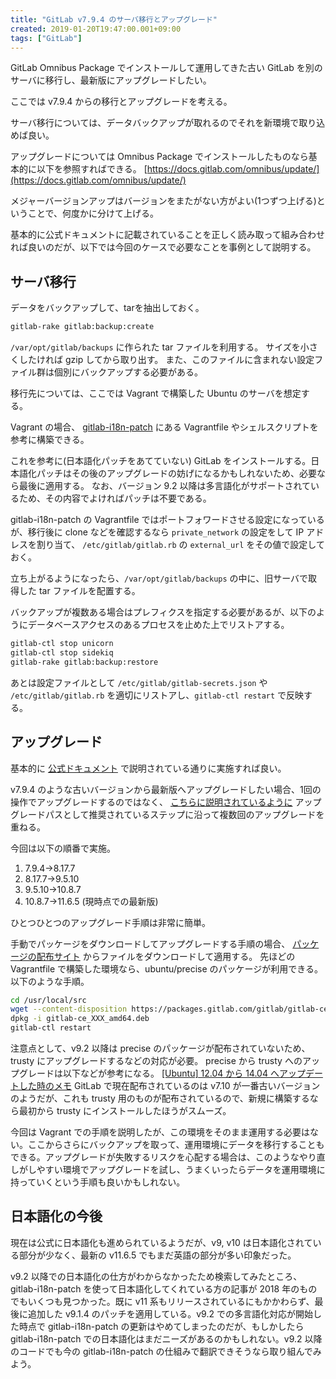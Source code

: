 ```yaml
---
title: "GitLab v7.9.4 のサーバ移行とアップグレード"
created: 2019-01-20T19:47:00.001+09:00
tags: ["GitLab"]
---
```

GitLab Omnibus Package でインストールして運用してきた古い GitLab を別のサーバに移行し、最新版にアップグレードしたい。

ここでは v7.9.4 からの移行とアップグレードを考える。

サーバ移行については、データバックアップが取れるのでそれを新環境で取り込めば良い。

アップグレードについては Omnibus Package でインストールしたものなら基本的に以下を参照すればできる。
[https://docs.gitlab.com/omnibus/update/](https://docs.gitlab.com/omnibus/update/)

メジャーバージョンアップはバージョンをまたがない方がよい(1つずつ上げる)ということで、何度かに分けて上げる。

基本的に公式ドキュメントに記載されていることを正しく読み取って組み合わせれば良いのだが、以下では今回のケースで必要なことを事例として説明する。

## サーバ移行

データをバックアップして、tarを抽出しておく。

```sh
gitlab-rake gitlab:backup:create
```

`/var/opt/gitlab/backups` に作られた tar ファイルを利用する。
サイズを小さくしたければ gzip してから取り出す。
また、このファイルに含まれない設定ファイル群は個別にバックアップする必要がある。

移行先については、ここでは Vagrant で構築した Ubuntu のサーバを想定する。

Vagrant の場合、 [gitlab-i18n-patch](https://github.com/ksoichiro/gitlab-i18n-patch) にある Vagrantfile やシェルスクリプトを参考に構築できる。

これを参考に(日本語化パッチをあてていない) GitLab をインストールする。日本語化パッチはその後のアップグレードの妨げになるかもしれないため、必要なら最後に適用する。
なお、バージョン 9.2 以降は多言語化がサポートされているため、その内容でよければパッチは不要である。

gitlab-i18n-patch の Vagrantfile ではポートフォワードさせる設定になっているが、移行後に clone などを確認するなら `private_network` の設定をして IP アドレスを割り当て、 `/etc/gitlab/gitlab.rb` の `external_url` をその値で設定しておく。

立ち上がるようになったら、`/var/opt/gitlab/backups` の中に、旧サーバで取得した tar ファイルを配置する。

バックアップが複数ある場合はプレフィクスを指定する必要があるが、以下のようにデータベースアクセスのあるプロセスを止めた上でリストアする。

```sh
gitlab-ctl stop unicorn
gitlab-ctl stop sidekiq
gitlab-rake gitlab:backup:restore
```

あとは設定ファイルとして `/etc/gitlab/gitlab-secrets.json` や `/etc/gitlab/gitlab.rb` を適切にリストアし、`gitlab-ctl restart` で反映する。

## アップグレード

基本的に [公式ドキュメント](https://docs.gitlab.com/omnibus/update/) で説明されている通りに実施すれば良い。

v7.9.4 のような古いバージョンから最新版へアップグレードしたい場合、1回の操作でアップグレードするのではなく、 [こちらに説明されているように](https://docs.gitlab.com/ee/policy/maintenance.html#upgrade-recommendations) アップグレードパスとして推奨されているステップに沿って複数回のアップグレードを重ねる。

今回は以下の順番で実施。

1. 7.9.4->8.17.7
2. 8.17.7->9.5.10
3. 9.5.10->10.8.7
4. 10.8.7->11.6.5 (現時点での最新版)

ひとつひとつのアップグレード手順は非常に簡単。

手動でパッケージをダウンロードしてアップグレードする手順の場合、 [パッケージの配布サイト](https://packages.gitlab.com/gitlab/gitlab-ce) からファイルをダウンロードして適用する。
先ほどの Vagrantfile で構築した環境なら、ubuntu/precise のパッケージが利用できる。
以下のような手順。

```sh
cd /usr/local/src
wget --content-disposition https://packages.gitlab.com/gitlab/gitlab-ce/packages/ubuntu/precise/gitlab-ce_XXX_amd64.deb/download.deb
dpkg -i gitlab-ce_XXX_amd64.deb
gitlab-ctl restart
```

注意点として、v9.2 以降は precise のパッケージが配布されていないため、trusty にアップグレードするなどの対応が必要。
precise から trusty へのアップグレードは以下などが参考になる。
[[Ubuntu] 12.04 から 14.04 へアップデートした時のメモ](https://qiita.com/white_aspara25/items/5187b357235ce9d275bf)
GitLab で現在配布されているのは v7.10 が一番古いバージョンのようだが、これも trusty 用のものが配布されているので、新規に構築するなら最初から trusty にインストールしたほうがスムーズ。

今回は Vagrant での手順を説明したが、この環境をそのまま運用する必要はない。ここからさらにバックアップを取って、運用環境にデータを移行することもできる。アップグレードが失敗するリスクを心配する場合は、このようなやり直しがしやすい環境でアップグレードを試し、うまくいったらデータを運用環境に持っていくという手順も良いかもしれない。

## 日本語化の今後

現在は公式に日本語化も進められているようだが、v9, v10 は日本語化されている部分が少なく、最新の v11.6.5 でもまだ英語の部分が多い印象だった。

v9.2 以降での日本語化の仕方がわからなかったため検索してみたところ、gitlab-i18n-patch を使って日本語化してくれている方の記事が 2018 年のものでもいくつも見つかった。既に v11 系もリリースされているにもかかわらず、最後に追加した v9.1.4 のパッチを適用している。v9.2 での多言語化対応が開始した時点で gitlab-i18n-patch の更新はやめてしまったのだが、もしかしたら gitlab-i18n-patch での日本語化はまだニーズがあるのかもしれない。v9.2 以降のコードでも今の gitlab-i18n-patch の仕組みで翻訳できそうなら取り組んでみよう。
